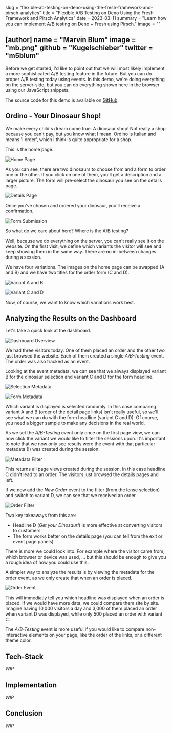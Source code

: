 slug = "flexible-ab-testing-on-deno-using-the-fresh-framework-and-pirsch-analytics"
title = "Flexible A/B Testing on Deno Using the Fresh Framework and Pirsch Analytics"
date = 2023-03-11
summary = "Learn how you can implement A/B testing on Deno + Fresh using Pirsch."
image = ""

[author]
name = "Marvin Blum"
image = "mb.png"
github = "Kugelschieber"
twitter = "m5blum"
---

Before we get started, I'd like to point out that we will most likely implement a more sophisticated A/B testing feature in the future. But you can do proper A/B testing today using events. In this demo, we're doing everything on the server-side, but you can do everything shown here in the browser using our JavaScript snippets.

The source code for this demo is available on [GitHub](https://github.com/pirsch-analytics/demo/tree/master/deno).

## Ordino - Your Dinosaur Shop!

We make every child's dream come true. A dinosaur shop! Not really a shop because you can't pay, but you know what I mean. Ordino is Italian and means 'I order', which I think is quite appropriate for a shop.

This is the home page.

![Home Page](/blog/static/abtesting/home.png)

As you can see, there are two dinosaurs to choose from and a form to order one or the other. If you click on one of them, you'll get a description and a larger picture. The form will pre-select the dinosaur you see on the details page.

![Details Page](/blog/static/abtesting/details.png)

Once you've chosen and ordered your dinosaur, you'll receive a confirmation.

![Form Submission](/blog/static/abtesting/form-submission.png)

So what do we care about here? Where is the A/B testing?

Well, because we do everything on the server, you can't really see it on the website. On the first visit, we define which variants the visitor will see and keep showing them in the same way. There are no in-between changes during a session.

We have four variations. The images on the home page can be swapped (A and B) and we have two titles for the order form (C and D).

![Variant A and B](/blog/static/abtesting/variant-ab.png)

![Variant C and D](/blog/static/abtesting/variant-cd.png)

Now, of course, we want to know which variations work best.

## Analyzing the Results on the Dashboard

Let's take a quick look at the dashboard.

![Dashboard Overview](/blog/static/abtesting/dashboard-overview.png)

We had three visitors today. One of them placed an order and the other two just browsed the website. Each of them created a single *A/B-Testing* event. The order was also tracked as an event.

Looking at the event metadata, we can see that we always displayed variant B for the dinosaur selection and variant C and D for the form headline.

![Selection Metadata](/blog/static/abtesting/metadata-selection.png)

![Form Metadata](/blog/static/abtesting/metadata-form.png)

Which variant is displayed is selected randomly. In this case comparing variant A and B (order of the detail page links) isn't really useful, so we'll see what we can do with the form headline (variant C and D). Of course, you need a bigger sample to make any decisions in the real world.

As we set the *A/B-Testing* event only once on the first page view, we can now click the variant we would like to filter the sessions upon. It's important to note that we now only see results were the event with that particular metadata (!) was created during the session.

![Metadata Filter](/blog/static/abtesting/filter-variant-c.png)

This returns all page views created during the session. In this case headline C didn't lead to an order. The visitors just browsed the details pages and left.

If we now add the *New Order* event to the filter (from the lense selection) and switch to variant D, we can see that we received an order.

![Order Filter](/blog/static/abtesting/filter-variant-d.png)

Two key takeaways from this are:

* Headline D (*Get your Dinosaur!*) is more effective at converting visitors to customers
* The form works better on the details page (you can tell from the exit or event page panels)

There is more we could look into. For example where the visitor came from, which browser or device was used, ... but this should be enough to give you a rough idea of how you could use this.

A simpler way to analyze the results is by viewing the metadata for the order event, as we only create that when an order is placed.

![Order Event](/blog/static/abtesting/order-event.png)

This will immediatly tell you which headline was displayed when an order is placed. If we would have more data, we could compare them site by site. Imagine having 10,000 visitors a day and 3,000 of them placed an order when variant D was displayed, while only 500 placed an order with variant C.

The *A/B-Testing* event is more useful if you would like to compare non-interactive elements on your page, like the order of the links, or a different theme color.

## Tech-Stack

*WIP*

## Implementation

*WIP*

## Conclusion

*WIP*
